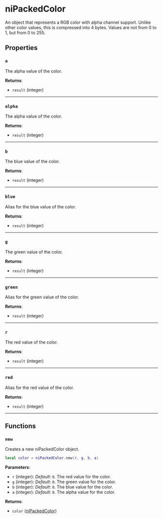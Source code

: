 # niPackedColor
<div class="search_terms" style="display: none">nipackedcolor, packedcolor</div>

<!---
	This file is autogenerated. Do not edit this file manually. Your changes will be ignored.
	More information: https://github.com/MWSE/MWSE/tree/master/docs
-->

An object that represents a RGB color with alpha channel support. Unlike other color values, this is compressed into 4 bytes. Values are not from 0 to 1, but from 0 to 255.

## Properties

### `a`
<div class="search_terms" style="display: none">a</div>

The alpha value of the color.

**Returns**:

* `result` (integer)

***

### `alpha`
<div class="search_terms" style="display: none">alpha</div>

The alpha value of the color.

**Returns**:

* `result` (integer)

***

### `b`
<div class="search_terms" style="display: none">b</div>

The blue value of the color.

**Returns**:

* `result` (integer)

***

### `blue`
<div class="search_terms" style="display: none">blue</div>

Alias for the blue value of the color.

**Returns**:

* `result` (integer)

***

### `g`
<div class="search_terms" style="display: none">g</div>

The green value of the color.

**Returns**:

* `result` (integer)

***

### `green`
<div class="search_terms" style="display: none">green</div>

Alias for the green value of the color.

**Returns**:

* `result` (integer)

***

### `r`
<div class="search_terms" style="display: none">r</div>

The red value of the color.

**Returns**:

* `result` (integer)

***

### `red`
<div class="search_terms" style="display: none">red</div>

Alias for the red value of the color.

**Returns**:

* `result` (integer)

***

## Functions

### `new`
<div class="search_terms" style="display: none">new</div>

Creates a new niPackedColor object.

```lua
local color = niPackedColor.new(r, g, b, a)
```

**Parameters**:

* `r` (integer): *Default*: `0`. The red value for the color.
* `g` (integer): *Default*: `0`. The green value for the color.
* `b` (integer): *Default*: `0`. The blue value for the color.
* `a` (integer): *Default*: `0`. The alpha value for the color.

**Returns**:

* `color` ([niPackedColor](../../types/niPackedColor))

